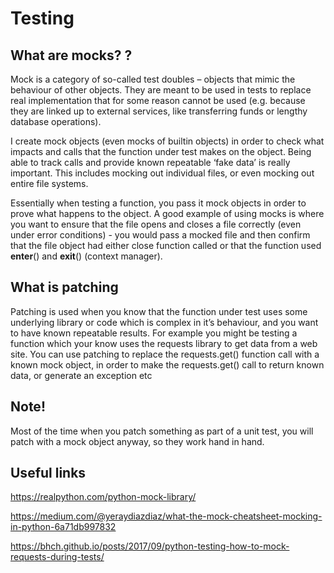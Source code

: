 # Testing

## What are mocks? ?

Mock is a category of so-called test doubles – objects that mimic the
behaviour of other objects. They are meant to be used in tests to replace
real implementation that for some reason cannot be used (e.g. because they
are linked up to external services, like transferring funds or lengthy
database operations).

I create mock objects (even mocks of builtin objects) in order to
check what impacts and calls that the function under test makes on the object.
Being able to track calls and provide known repeatable ‘fake data’ is really
important. This includes mocking out individual files, or even mocking out
entire file systems. 

Essentially when testing a function, you pass it mock
objects in order to prove what happens to the object. A good example of using
mocks is where you want to ensure that the file opens and closes a file
correctly (even under error conditions) - you would pass a mocked file and
then confirm that the file object had either close function called or that the
function used __enter__() and __exit__() (context manager).

## What is patching

Patching is used when you know that the function under test uses some
underlying library or code which is complex in it’s behaviour, and you want
to have known repeatable results. For example you might be testing a function
which your know uses the requests library to get data from a web site. You
can use patching to replace the requests.get() function call with a known mock
object, in order to make the requests.get() call to return known data, or
generate an exception etc


## Note!
Most of the time when you patch something as part of a unit test, you will
patch with a mock object anyway, so they work hand in hand.

## Useful links

https://realpython.com/python-mock-library/

https://medium.com/@yeraydiazdiaz/what-the-mock-cheatsheet-mocking-in-python-6a71db997832

https://bhch.github.io/posts/2017/09/python-testing-how-to-mock-requests-during-tests/

